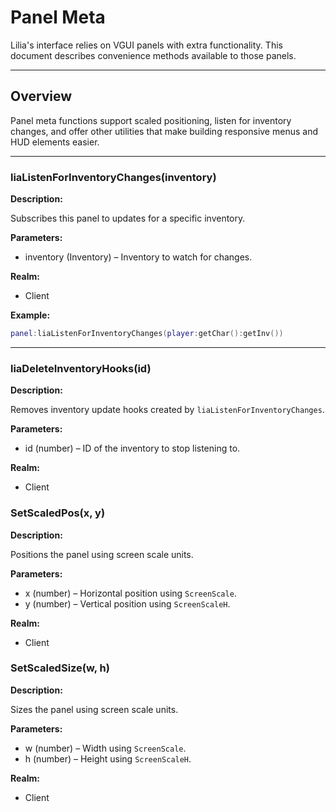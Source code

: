 # Panel Meta

Lilia's interface relies on VGUI panels with extra functionality. This document describes convenience methods available to those panels.

---

## Overview

Panel meta functions support scaled positioning, listen for inventory changes, and offer other utilities that make building responsive menus and HUD elements easier.

---

### liaListenForInventoryChanges(inventory)

**Description:**

Subscribes this panel to updates for a specific inventory.

**Parameters:**

* inventory (Inventory) – Inventory to watch for changes.

**Realm:**

* Client

**Example:**

```lua
panel:liaListenForInventoryChanges(player:getChar():getInv())
```
---

### liaDeleteInventoryHooks(id)

**Description:**

Removes inventory update hooks created by `liaListenForInventoryChanges`.

**Parameters:**

* id (number) – ID of the inventory to stop listening to.

**Realm:**

* Client

### SetScaledPos(x, y)

**Description:**

Positions the panel using screen scale units.

**Parameters:**

* x (number) – Horizontal position using `ScreenScale`.
* y (number) – Vertical position using `ScreenScaleH`.

**Realm:**

* Client

### SetScaledSize(w, h)

**Description:**

Sizes the panel using screen scale units.

**Parameters:**

* w (number) – Width using `ScreenScale`.
* h (number) – Height using `ScreenScaleH`.

**Realm:**

* Client

